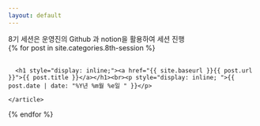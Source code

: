 ```yaml
---
layout: default
---
```

<!-- 첫 화면에서 보이는 게시글들의 미리보기 내용을 커스텀하는 공간이다. -->
<div class="posts">
<p style="display: inline;"> 8기 세션은 운영진의 Github 과 notion을 활용하여 세션 진행</p>
<br>
  {% for post in site.categories.8th-session %}
    <article class="post">
    <br>

<!-- change to display: inline two tag      <h1><a href="{{ site.baseurl }}{{ post.url }}">{{ post.title }}</a>{{ post.date | date: "%B %e, %Y" }}</h1> -->
      <h1 style="display: inline;"><a href="{{ site.baseurl }}{{ post.url }}">{{ post.title }}</a></h1><br><p style="display: inline; ">{{ post.date | date: "%Y년 %m월 %e일 " }}</p>

  
<!-- 
      <a href="{{ site.baseurl }}{{ post.url }}" class="read-more">Read More</a> -->
    </article>
  {% endfor %}
</div>
